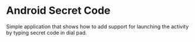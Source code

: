 # Android Secret Code

Simple application that shows how to add support for launching the activity by typing secret code in dial pad.
